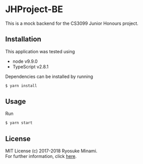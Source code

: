 # JHProject-BE

This is a mock backend for the CS3099 Junior Honours project.

## Installation

This application was tested using

- node v9.9.0
- TypeScript v2.8.1

Dependencies can be installed by running

```sh
$ yarn install
```

## Usage

Run 

```sh
$ yarn start
```

## License

MIT License (c) 2017-2018 Ryosuke Minami. \
For further information, click [here](./LICENSE.md).